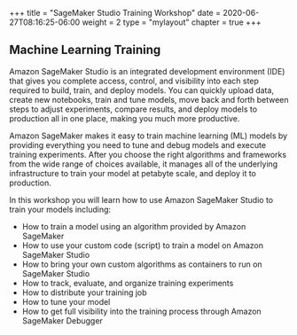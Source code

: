 +++
title = "SageMaker Studio Training Workshop"
date = 2020-06-27T08:16:25-06:00
weight = 2
type = "mylayout"
chapter = true
+++

## Machine Learning Training

Amazon SageMaker Studio is an integrated development environment (IDE) that gives you complete access, control, and visibility into each step required to build, train, and deploy models. You can quickly upload data, create new notebooks, train and tune models, move back and forth between steps to adjust experiments, compare results, and deploy models to production all in one place, making you much more productive.

Amazon SageMaker makes it easy to train machine learning (ML) models by providing everything you need to tune and debug models and execute training experiments. After you choose the right algorithms and frameworks from the wide range of choices available, it manages all of the underlying infrastructure to train your model at petabyte scale, and deploy it to production.

In this workshop you will learn how to use Amazon SageMaker Studio to train your models including:

* How to train a model using an algorithm provided by Amazon SageMaker
* How to use your custom code (script) to train a model on Amazon SageMaker Studio
* How to bring your own custom algorithms as containers to run on SageMaker Studio
* How to track, evaluate, and organize training experiments
* How to distribute your training job
* How to tune your model
* How to get full visibility into the training process through Amazon SageMaker Debugger
